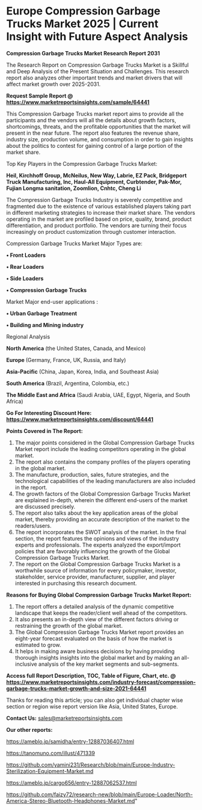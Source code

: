 # Europe Compression Garbage Trucks Market 2025 | Current Insight with Future Aspect Analysis

<strong>Compression Garbage Trucks Market Research Report 2031</strong>

The Research Report on Compression Garbage Trucks Market is a Skillful and Deep Analysis of the Present Situation and Challenges. This research report also analyzes other important trends and market drivers that will affect market growth over 2025-2031.

<strong>Request Sample Report @ <a href=https://www.marketreportsinsights.com/sample/64441>https://www.marketreportsinsights.com/sample/64441</a></strong>

This Compression Garbage Trucks market report aims to provide all the participants and the vendors will all the details about growth factors, shortcomings, threats, and the profitable opportunities that the market will present in the near future. The report also features the revenue share, industry size, production volume, and consumption in order to gain insights about the politics to contest for gaining control of a large portion of the market share.

Top Key Players in the Compression Garbage Trucks Market:

<strong>Heil, Kirchhoff Group, McNeilus, New Way, Labrie, EZ Pack, Bridgeport Truck Manufacturing, Inc, Haul-All Equipment, Curbtender, Pak-Mor, Fujian Longma sanitation, Zoomlion, Cnhtc, Cheng Li</strong>

The Compression Garbage Trucks Industry is severely competitive and fragmented due to the existence of various established players taking part in different marketing strategies to increase their market share. The vendors operating in the market are profiled based on price, quality, brand, product differentiation, and product portfolio. The vendors are turning their focus increasingly on product customization through customer interaction.

Compression Garbage Trucks Market Major Types are:

<strong>• Front Loaders

• Rear Loaders

• Side Loaders

• Compression Garbage Trucks</strong>

Market Major end-user applications :

<strong>• Urban Garbage Treatment

• Building and Mining industry</strong>

Regional Analysis

</u><strong><b>North America</b></strong> (the United States, Canada, and Mexico)

<strong><b>Europe </b></strong>(Germany, France, UK, Russia, and Italy)

<strong><b>Asia-Pacific</b></strong> (China, Japan, Korea, India, and Southeast Asia)

<strong><b>South America</b></strong> (Brazil, Argentina, Colombia, etc.)

<strong><b>The Middle East and Africa</b></strong> (Saudi Arabia, UAE, Egypt, Nigeria, and South Africa)

<strong>Go For Interesting Discount Here: <a href=https://www.marketreportsinsights.com/discount/64441>https://www.marketreportsinsights.com/discount/64441</a></strong>

<strong>Points Covered in The Report:</strong>
<ol>
  <li>The major points considered in the Global Compression Garbage Trucks Market report include the leading competitors operating in the global market.</li>
  <li>The report also contains the company profiles of the players operating in the global market.</li>
  <li>The manufacture, production, sales, future strategies, and the technological capabilities of the leading manufacturers are also included in the report.</li>
  <li>The growth factors of the Global Compression Garbage Trucks Market are explained in-depth, wherein the different end-users of the market are discussed precisely.</li>
  <li>The report also talks about the key application areas of the global market, thereby providing an accurate description of the market to the readers/users.</li>
  <li>The report incorporates the SWOT analysis of the market. In the final section, the report features the opinions and views of the industry experts and professionals. The experts analyzed the export/import policies that are favorably influencing the growth of the Global Compression Garbage Trucks Market.</li>
  <li>The report on the Global Compression Garbage Trucks Market is a worthwhile source of information for every policymaker, investor, stakeholder, service provider, manufacturer, supplier, and player interested in purchasing this research document.</li>
</ol>
<strong>Reasons for Buying Global Compression Garbage Trucks Market Report:</strong>

<ol>
  <li>The report offers a detailed analysis of the dynamic competitive landscape that keeps the reader/client well ahead of the competitors.</li>
  <li>It also presents an in-depth view of the different factors driving or restraining the growth of the global market.</li>
  <li>The Global Compression Garbage Trucks Market report provides an eight-year forecast evaluated on the basis of how the market is estimated to grow.</li>
  <li>It helps in making aware business decisions by having providing thorough insights insights into the global market and by making an all-inclusive analysis of the key market segments and sub-segments.</li>
</ol>
<strong>Access full Report Description, TOC, Table of Figure, Chart, etc. @ <a href=https://www.marketreportsinsights.com/industry-forecast/compression-garbage-trucks-market-growth-and-size-2021-64441>https://www.marketreportsinsights.com/industry-forecast/compression-garbage-trucks-market-growth-and-size-2021-64441</a></strong>


Thanks for reading this article; you can also get individual chapter wise section or region wise report version like Asia, United States, Europe.

<strong>Contact Us:</strong>
sales@marketreportsinsights.com

<strong>Our other reports:</strong>

<a href=https://ameblo.jp/samidha/entry-12887036407.html>https://ameblo.jp/samidha/entry-12887036407.html</a>

<a href=https://tanomuno.com/illust/471339>https://tanomuno.com/illust/471339</a>

<a href=https://github.com/yamini231/Research/blob/main/Europe-Industry-Sterilization-Equipment-Market.md>https://github.com/yamini231/Research/blob/main/Europe-Industry-Sterilization-Equipment-Market.md</a>

<a href=https://ameblo.jp/cargo656/entry-12887062537.html>https://ameblo.jp/cargo656/entry-12887062537.html</a>

<a href=https://github.com/faizy72/research-new/blob/main/Europe-Loader/North-America-Stereo-Bluetooth-Headphones-Market.md>https://github.com/faizy72/research-new/blob/main/Europe-Loader/North-America-Stereo-Bluetooth-Headphones-Market.md</a>"
